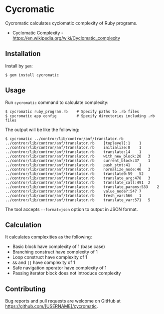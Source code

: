 # Cycromatic

Cycromatic calculates cyclomatic complexity of Ruby programs.

* Cyclomatic Complexity - https://en.wikipedia.org/wiki/Cyclomatic_complexity

## Installation

Install by `gem`:

    $ gem install cycromatic

## Usage

Run `cycromatic` command to calculate complexity:

```
$ cycromatic ruby_program.rb    # Specify paths to .rb files
$ cycromatic app config         # Specify directories including .rb files
```

The output will be like the following:

```
$ cycromatic ../contror/lib/contror/anf/translator.rb
../contror/lib/contror/anf/translator.rb	[toplevel]:1	1
../contror/lib/contror/anf/translator.rb	initialize:8	1
../contror/lib/contror/anf/translator.rb	translate:14	1
../contror/lib/contror/anf/translator.rb	with_new_block:20	3
../contror/lib/contror/anf/translator.rb	current_block:37	1
../contror/lib/contror/anf/translator.rb	push_stmt:41	1
../contror/lib/contror/anf/translator.rb	normalize_node:46	3
../contror/lib/contror/anf/translator.rb	translate0:59	52
../contror/lib/contror/anf/translator.rb	translate_arg:478	3
../contror/lib/contror/anf/translator.rb	translate_call:491	2
../contror/lib/contror/anf/translator.rb	translate_params:533	2
../contror/lib/contror/anf/translator.rb	value_node?:547	7
../contror/lib/contror/anf/translator.rb	fresh_var:566	1
../contror/lib/contror/anf/translator.rb	translate_var:571	5
```

The tool accepts `--format=json` option to output in JSON format.

## Calculation

It calculates complexities as the following:

* Basic block have complexity of 1 (base case)
* Branching construct have complexity of 1
* Loop construct have complexity of 1
* `&&` and `||` have complexity of 1
* Safe navigation operator have complexity of 1
* Passing iterator block does not introduce complexity

## Contributing

Bug reports and pull requests are welcome on GitHub at https://github.com/[USERNAME]/cycromatic.

